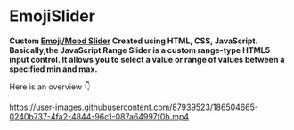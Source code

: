 # EmojiSlider

**Custom [Emoji/Mood Slider](https://kirti-gupta12.github.io/EmojiSlider/) Created using HTML, CSS, JavaScript.<br>Basically,the JavaScript Range Slider is a custom range-type HTML5 input control. It allows you to select a value or range of values between a specified min and max.**

Here is an overview 👇

https://user-images.githubusercontent.com/87939523/186504665-0240b737-4fa2-4844-96c1-087a64997f0b.mp4
